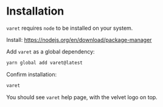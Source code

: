 # Installation

`varet` requires `node` to be installed on your system.

Install: https://nodejs.org/en/download/package-manager

Add `varet` as a global dependency:

```bash
yarn global add varet@latest
```

Confirm installation:

```bash
varet
```

You should see `varet` help page, with the velvet logo on top.
